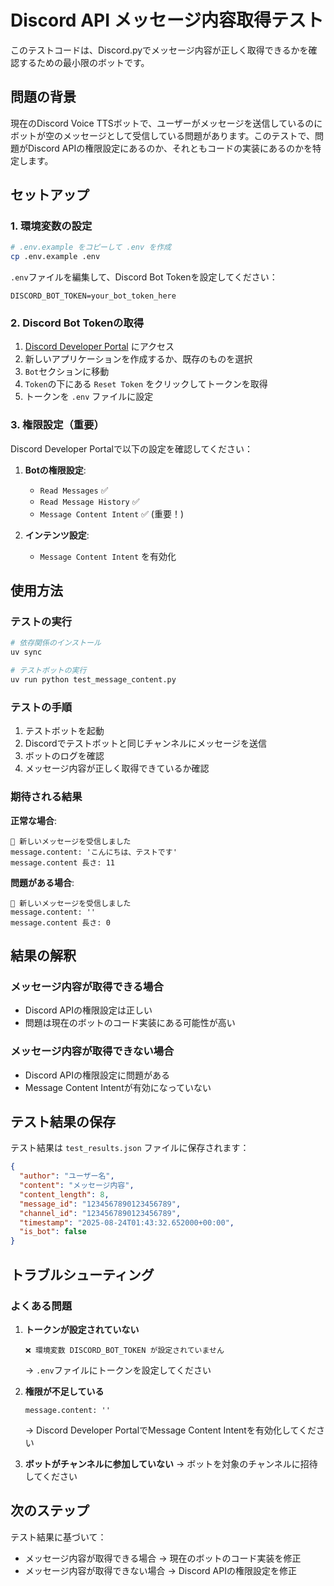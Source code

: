 # Discord API メッセージ内容取得テスト

このテストコードは、Discord.pyでメッセージ内容が正しく取得できるかを確認するための最小限のボットです。

## 問題の背景

現在のDiscord Voice TTSボットで、ユーザーがメッセージを送信しているのにボットが空のメッセージとして受信している問題があります。このテストで、問題がDiscord APIの権限設定にあるのか、それともコードの実装にあるのかを特定します。

## セットアップ

### 1. 環境変数の設定

```bash
# .env.example をコピーして .env を作成
cp .env.example .env
```

`.env`ファイルを編集して、Discord Bot Tokenを設定してください：

```env
DISCORD_BOT_TOKEN=your_bot_token_here
```

### 2. Discord Bot Tokenの取得

1. [Discord Developer Portal](https://discord.com/developers/applications) にアクセス
2. 新しいアプリケーションを作成するか、既存のものを選択
3. `Bot`セクションに移動
4. `Token`の下にある `Reset Token` をクリックしてトークンを取得
5. トークンを `.env` ファイルに設定

### 3. 権限設定（重要）

Discord Developer Portalで以下の設定を確認してください：

1. **Botの権限設定**:
   - `Read Messages` ✅
   - `Read Message History` ✅
   - `Message Content Intent` ✅ (重要！)

2. **インテンツ設定**:
   - `Message Content Intent` を有効化

## 使用方法

### テストの実行

```bash
# 依存関係のインストール
uv sync

# テストボットの実行
uv run python test_message_content.py
```

### テストの手順

1. テストボットを起動
2. Discordでテストボットと同じチャンネルにメッセージを送信
3. ボットのログを確認
4. メッセージ内容が正しく取得できているか確認

### 期待される結果

**正常な場合**:
```
📨 新しいメッセージを受信しました
message.content: 'こんにちは、テストです'
message.content 長さ: 11
```

**問題がある場合**:
```
📨 新しいメッセージを受信しました
message.content: ''
message.content 長さ: 0
```

## 結果の解釈

### メッセージ内容が取得できる場合
- Discord APIの権限設定は正しい
- 問題は現在のボットのコード実装にある可能性が高い

### メッセージ内容が取得できない場合
- Discord APIの権限設定に問題がある
- Message Content Intentが有効になっていない

## テスト結果の保存

テスト結果は `test_results.json` ファイルに保存されます：

```json
{
  "author": "ユーザー名",
  "content": "メッセージ内容",
  "content_length": 8,
  "message_id": "1234567890123456789",
  "channel_id": "1234567890123456789",
  "timestamp": "2025-08-24T01:43:32.652000+00:00",
  "is_bot": false
}
```

## トラブルシューティング

### よくある問題

1. **トークンが設定されていない**
   ```
   ❌ 環境変数 DISCORD_BOT_TOKEN が設定されていません
   ```
   → `.env`ファイルにトークンを設定してください

2. **権限が不足している**
   ```
   message.content: ''
   ```
   → Discord Developer PortalでMessage Content Intentを有効化してください

3. **ボットがチャンネルに参加していない**
   → ボットを対象のチャンネルに招待してください

## 次のステップ

テスト結果に基づいて：

- メッセージ内容が取得できる場合 → 現在のボットのコード実装を修正
- メッセージ内容が取得できない場合 → Discord APIの権限設定を修正

